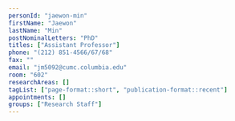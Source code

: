 ```yaml
---
personId: "jaewon-min"
firstName: "Jaewon"
lastName: "Min"
postNominalLetters: "PhD"
titles: ["Assistant Professor"]
phone: "(212) 851-4566/67/68"
fax: ""
email: "jm5092@cumc.columbia.edu"
room: "602"
researchAreas: []
tagList: ["page-format::short", "publication-format::recent"]
appointments: []
groups: ["Research Staff"]
---
```


